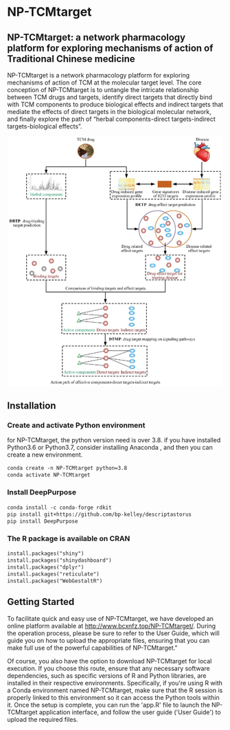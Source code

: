 # NP-TCMtarget
NP-TCMtarget: a network pharmacology platform for exploring mechanisms of action of Traditional Chinese medicine
---------------------------
NP-TCMtarget is a network pharmacology platform for exploring mechanisms of action of TCM at the molecular target level. The core conception of NP-TCMtarget is to untangle the intricate relationship between TCM drugs and targets, identify direct targets that directly bind with TCM components to produce biological effects and indirect targets that mediate the effects of direct targets in the biological molecular network, and finally explore the path of “herbal components-direct targets-indirect targets-biological effects”.

<img src="https://github.com/lipi12q/NP-TCMtarget/blob/main/www/figure.jpg" width = "500px" height = "auto">

Installation
-----------------------------
### Create and activate Python environment
for NP-TCMtarget, the python version need is over 3.8. if you have installed Python3.6 or Python3.7, consider installing Anaconda , and then you can create a new environment.
```
conda create -n NP-TCMtarget python=3.8
conda activate NP-TCMtarget
```
### Install DeepPurpose
```
conda install -c conda-forge rdkit
pip install git+https://github.com/bp-kelley/descriptastorus 
pip install DeepPurpose
```
### The R package is available on CRAN
```
install.packages("shiny")
install.packages("shinydashboard")
install.packages("dplyr")
install.packages("reticulate")
install.packages("WebGestaltR")
```
Getting Started
----------------
To facilitate quick and easy use of NP-TCMtarget, we have developed an online platform available at http://www.bcxnfz.top/NP-TCMtarget/. During the operation process, please be sure to refer to the User Guide, which will guide you on how to upload the appropriate files, ensuring that you can make full use of the powerful capabilities of NP-TCMtarget."

Of course, you also have the option to download NP-TCMtarget for local execution. If you choose this route, ensure that any necessary software dependencies, such as specific versions of R and Python libraries, are installed in their respective environments. Specifically, if you're using R with a Conda environment named NP-TCMtarget, make sure that the R session is properly linked to this environment so it can access the Python tools within it. Once the setup is complete, you can run the 'app.R' file to launch the NP-TCMtarget application interface, and follow the user guide ('User Guide') to upload the required files.



